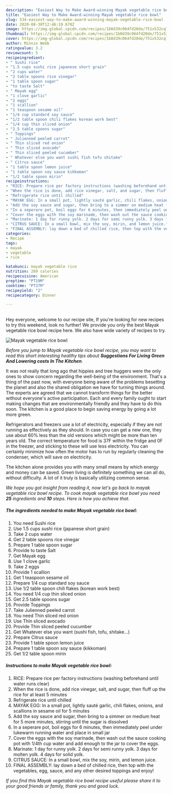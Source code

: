 ```yaml
---
description: "Easiest Way to Make Award-winning Mayak vegetable rice bowl"
title: "Easiest Way to Make Award-winning Mayak vegetable rice bowl"
slug: 534-easiest-way-to-make-award-winning-mayak-vegetable-rice-bowl
date: 2020-08-30T12:46:19.678Z
image: https://img-global.cpcdn.com/recipes/1b0d39c064fd20de/751x532cq70/mayak-vegetable-rice-bowl-recipe-main-photo.jpg
thumbnail: https://img-global.cpcdn.com/recipes/1b0d39c064fd20de/751x532cq70/mayak-vegetable-rice-bowl-recipe-main-photo.jpg
cover: https://img-global.cpcdn.com/recipes/1b0d39c064fd20de/751x532cq70/mayak-vegetable-rice-bowl-recipe-main-photo.jpg
author: Minnie Webb
ratingvalue: 3.2
reviewcount: 5
recipeingredient:
- " Sushi rice"
- "1.5 cups sushi rice japanese short grain"
- "2 cups water"
- "2 table spoons rice vinegar"
- "1 table spoon sugar"
- "to taste Salt"
- " Mayak egg"
- "1 clove garlic"
- "2 eggs"
- "1 scallion"
- "1 teaspoon sesame oil"
- "1/4 cup standard soy sauce"
- "1/2 table spoon chili flakes korean work best"
- "1/4 cup thin sliced onion"
- "2.5 table spoons sugar"
- " Toppings"
- " Julienned peeled carrot"
- " Thin sliced red onion"
- " Thin sliced avocado"
- " Thin sliced peeled cucumber"
- " Whatever else you want sushi fish tofu shitake"
- " Citrus sauce"
- "1 table spoon lemon juice"
- "1 table spoon soy sauce kikkoman"
- "1/2 table spoon mirin"
recipeinstructions:
- "RICE: Prepare rice per factory instructions (washing beforehand until water runs clear)"
- "When the rice is done, add rice vinegar, salt, and sugar, then fluff up the rice for at least 5 minutes"
- "Refrigerate rice until chilled"
- "MAYAK EGG: In a small pot, lightly sauté garlic, chili flakes, onions, and scallions in sesame oil for 5 minutes"
- "Add the soy sauce and sugar, then bring to a simmer on medium heat for 5 more minutes, stirring until the sugar is dissolved"
- "In a seperare pot, boil eggs for 6 minutes, then immediately peel under lukewarm running water and place in small jar"
- "Cover the eggs with the soy marinade, then wash out the sauce cooking pot with 1/4th cup water and add enough to the jar to cover the eggs."
- "Marinate: 1 day for runny yolk. 2 days for semi runny yolk. 3 days for molten yolk. 4 days for solid yolk."
- "CITRUS SAUCE: In a small bowl, mix the soy, mirin, and lemon juice."
- "FINAL ASSEMBLY: lay down a bed of chilled rice, then top with the vegetables, egg, sauce, and any other desired toppings and enjoy!"
categories:
- Recipe
tags:
- mayak
- vegetable
- rice

katakunci: mayak vegetable rice 
nutrition: 269 calories
recipecuisine: American
preptime: "PT19M"
cooktime: "PT37M"
recipeyield: "2"
recipecategory: Dinner

---
```

<br>
Hey everyone, welcome to our recipe site, If you're looking for new recipes to try this weekend, look no further! We provide you only the best Mayak vegetable rice bowl recipe here. We also have wide variety of recipes to try.
<br>


![Mayak vegetable rice bowl](https://img-global.cpcdn.com/recipes/1b0d39c064fd20de/751x532cq70/mayak-vegetable-rice-bowl-recipe-main-photo.jpg)

<i>Before you jump to Mayak vegetable rice bowl recipe, you may want to read this short interesting healthy tips about 
<strong>Suggestions For Living Green And Lowering costs In The Kitchen</strong>.</i>
</br>

It was not really that long ago that hippies and tree huggers were the only ones to show concern regarding the well-being of the environment. That's a thing of the past now, with everyone being aware of the problems besetting the planet and also the shared obligation we have for turning things around. The experts are agreed that we cannot transform things for the better without everyone's active participation. Each and every family ought to start making changes that are environmentally friendly and they have to do this soon. The kitchen is a good place to begin saving energy by going a lot more green.

Refrigerators and freezers use a lot of electricity, especially if they are not running as effectively as they should. In case you can get a new one, they use about 60% less than the old versions which might be more than ten years old. The correct temperature for food is 37F within the fridge and 0F in the freezer, and sticking to these will use less electricity. You can certainly minimize how often the motor has to run by regularly cleaning the condenser, which will save on electricity.

The kitchen alone provides you with many small means by which energy and money can be saved. Green living is definitely something we can all do, without difficulty. A lot of it truly is basically utilizing common sense.


<i>We hope you got insight from reading it, now let's go back to mayak vegetable rice bowl recipe. To cook mayak vegetable rice bowl you need <strong>25</strong> ingredients and <strong>10</strong> steps. Here is how you achieve that.
</i>

##### The ingredients needed to make Mayak vegetable rice bowl:

1. You need  Sushi rice
1. Use 1.5 cups sushi rice (japanese short grain)
1. Take 2 cups water
1. Get 2 table spoons rice vinegar
1. Prepare 1 table spoon sugar
1. Provide to taste Salt
1. Get  Mayak egg
1. Use 1 clove garlic
1. Take 2 eggs
1. Provide 1 scallion
1. Get 1 teaspoon sesame oil
1. Prepare 1/4 cup standard soy sauce
1. Use 1/2 table spoon chili flakes (korean work best)
1. You need 1/4 cup thin sliced onion
1. Get 2.5 table spoons sugar
1. Provide  Toppings
1. Take  Julienned peeled carrot
1. You need  Thin sliced red onion
1. Use  Thin sliced avocado
1. Provide  Thin sliced peeled cucumber
1. Get  Whatever else you want (sushi fish, tofu, shitake...)
1. Prepare  Citrus sauce
1. Provide 1 table spoon lemon juice
1. Prepare 1 table spoon soy sauce (kikkoman)
1. Get 1/2 table spoon mirin


##### Instructions to make Mayak vegetable rice bowl:

1. RICE: Prepare rice per factory instructions (washing beforehand until water runs clear)
1. When the rice is done, add rice vinegar, salt, and sugar, then fluff up the rice for at least 5 minutes
1. Refrigerate rice until chilled
1. MAYAK EGG: In a small pot, lightly sauté garlic, chili flakes, onions, and scallions in sesame oil for 5 minutes
1. Add the soy sauce and sugar, then bring to a simmer on medium heat for 5 more minutes, stirring until the sugar is dissolved
1. In a seperare pot, boil eggs for 6 minutes, then immediately peel under lukewarm running water and place in small jar
1. Cover the eggs with the soy marinade, then wash out the sauce cooking pot with 1/4th cup water and add enough to the jar to cover the eggs.
1. Marinate: 1 day for runny yolk. 2 days for semi runny yolk. 3 days for molten yolk. 4 days for solid yolk.
1. CITRUS SAUCE: In a small bowl, mix the soy, mirin, and lemon juice.
1. FINAL ASSEMBLY: lay down a bed of chilled rice, then top with the vegetables, egg, sauce, and any other desired toppings and enjoy!


<i>If you find this Mayak vegetable rice bowl recipe useful please share it to your good friends or family, thank you and good luck.</i>
